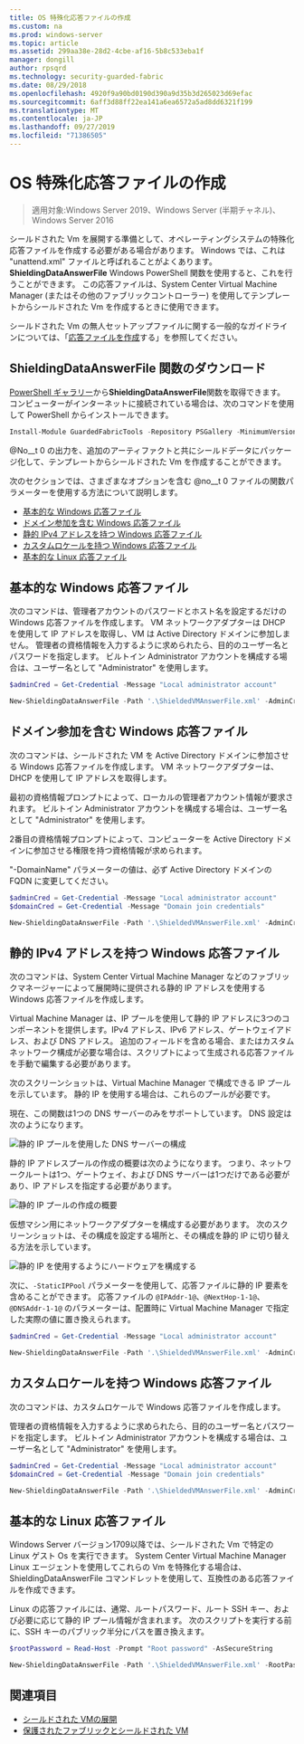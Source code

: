 ```yaml
---
title: OS 特殊化応答ファイルの作成
ms.custom: na
ms.prod: windows-server
ms.topic: article
ms.assetid: 299aa38e-28d2-4cbe-af16-5b8c533eba1f
manager: dongill
author: rpsqrd
ms.technology: security-guarded-fabric
ms.date: 08/29/2018
ms.openlocfilehash: 4920f9a90bd0190d390a9d35b3d265023d69efac
ms.sourcegitcommit: 6aff3d88ff22ea141a6ea6572a5ad8dd6321f199
ms.translationtype: MT
ms.contentlocale: ja-JP
ms.lasthandoff: 09/27/2019
ms.locfileid: "71386505"
---
```

# <a name="create-os-specialization-answer-file"></a>OS 特殊化応答ファイルの作成

>適用対象:Windows Server 2019、Windows Server (半期チャネル)、Windows Server 2016

シールドされた Vm を展開する準備として、オペレーティングシステムの特殊化応答ファイルを作成する必要がある場合があります。 Windows では、これは "unattend.xml" ファイルと呼ばれることがよくあります。 **ShieldingDataAnswerFile** Windows PowerShell 関数を使用すると、これを行うことができます。 この応答ファイルは、System Center Virtual Machine Manager (またはその他のファブリックコントローラー) を使用してテンプレートからシールドされた Vm を作成するときに使用できます。

シールドされた Vm の無人セットアップファイルに関する一般的なガイドラインについては、「[応答ファイルを作成](guarded-fabric-tenant-creates-shielding-data.md#create-an-answer-file)する」を参照してください。
 
## <a name="downloading-the-new-shieldingdataanswerfile-function"></a>ShieldingDataAnswerFile 関数のダウンロード

[PowerShell ギャラリー](https://aka.ms/gftools)から**ShieldingDataAnswerFile**関数を取得できます。 コンピューターがインターネットに接続されている場合は、次のコマンドを使用して PowerShell からインストールできます。

```powershell
Install-Module GuardedFabricTools -Repository PSGallery -MinimumVersion 1.0.0
```

@No__t 0 の出力を、追加のアーティファクトと共にシールドデータにパッケージ化して、テンプレートからシールドされた Vm を作成することができます。

次のセクションでは、さまざまなオプションを含む @no__t 0 ファイルの関数パラメーターを使用する方法について説明します。

- [基本的な Windows 応答ファイル](#basic-windows-answer-file)
- [ドメイン参加を含む Windows 応答ファイル](#windows-answer-file-with-domain-join)
- [静的 IPv4 アドレスを持つ Windows 応答ファイル](#windows-answer-file-with-static-ipv4-addresses)
- [カスタムロケールを持つ Windows 応答ファイル](#windows-answer-file-with-a-custom-locale)
- [基本的な Linux 応答ファイル](#basic-linux-answer-file)

## <a name="basic-windows-answer-file"></a>基本的な Windows 応答ファイル

次のコマンドは、管理者アカウントのパスワードとホスト名を設定するだけの Windows 応答ファイルを作成します。
VM ネットワークアダプターは DHCP を使用して IP アドレスを取得し、VM は Active Directory ドメインに参加しません。
管理者の資格情報を入力するように求められたら、目的のユーザー名とパスワードを指定します。
ビルトイン Administrator アカウントを構成する場合は、ユーザー名として "Administrator" を使用します。

```powershell
$adminCred = Get-Credential -Message "Local administrator account"

New-ShieldingDataAnswerFile -Path '.\ShieldedVMAnswerFile.xml' -AdminCredentials $adminCred
```

## <a name="windows-answer-file-with-domain-join"></a>ドメイン参加を含む Windows 応答ファイル

次のコマンドは、シールドされた VM を Active Directory ドメインに参加させる Windows 応答ファイルを作成します。
VM ネットワークアダプターは、DHCP を使用して IP アドレスを取得します。

最初の資格情報プロンプトによって、ローカルの管理者アカウント情報が要求されます。
ビルトイン Administrator アカウントを構成する場合は、ユーザー名として "Administrator" を使用します。

2番目の資格情報プロンプトによって、コンピューターを Active Directory ドメインに参加させる権限を持つ資格情報が求められます。

"-DomainName" パラメーターの値は、必ず Active Directory ドメインの FQDN に変更してください。

```powershell
$adminCred = Get-Credential -Message "Local administrator account"
$domainCred = Get-Credential -Message "Domain join credentials"

New-ShieldingDataAnswerFile -Path '.\ShieldedVMAnswerFile.xml' -AdminCredentials $adminCred -DomainName 'my.contoso.com' -DomainJoinCredentials $domainCred
```
## <a name="windows-answer-file-with-static-ipv4-addresses"></a>静的 IPv4 アドレスを持つ Windows 応答ファイル

次のコマンドは、System Center Virtual Machine Manager などのファブリックマネージャーによって展開時に提供される静的 IP アドレスを使用する Windows 応答ファイルを作成します。

Virtual Machine Manager は、IP プールを使用して静的 IP アドレスに3つのコンポーネントを提供します。IPv4 アドレス、IPv6 アドレス、ゲートウェイアドレス、および DNS アドレス。 追加のフィールドを含める場合、またはカスタムネットワーク構成が必要な場合は、スクリプトによって生成される応答ファイルを手動で編集する必要があります。

次のスクリーンショットは、Virtual Machine Manager で構成できる IP プールを示しています。 静的 IP を使用する場合は、これらのプールが必要です。

現在、この関数は1つの DNS サーバーのみをサポートしています。 DNS 設定は次のようになります。

![静的 IP プールを使用した DNS サーバーの構成](../media/Guarded-Fabric-Shielded-VM/guarded-host-unattend-static-ip-address-pool-dns-settings.png)

静的 IP アドレスプールの作成の概要は次のようになります。 つまり、ネットワークルートは1つ、ゲートウェイ、および DNS サーバーは1つだけである必要があり、IP アドレスを指定する必要があります。

![静的 IP プールの作成の概要](../media/Guarded-Fabric-Shielded-VM/guarded-host-unattend-static-ip-address-pool-summary.png)

仮想マシン用にネットワークアダプターを構成する必要があります。 次のスクリーンショットは、その構成を設定する場所と、その構成を静的 IP に切り替える方法を示しています。

![静的 IP を使用するようにハードウェアを構成する](../media/Guarded-Fabric-Shielded-VM/guarded-host-unattend-static-ip-address-pool-network-adapter-settings.png)

次に、`-StaticIPPool` パラメーターを使用して、応答ファイルに静的 IP 要素を含めることができます。 応答ファイルの `@IPAddr-1@`、`@NextHop-1-1@`、`@DNSAddr-1-1@` のパラメーターは、配置時に Virtual Machine Manager で指定した実際の値に置き換えられます。

```powershell
$adminCred = Get-Credential -Message "Local administrator account"

New-ShieldingDataAnswerFile -Path '.\ShieldedVMAnswerFile.xml' -AdminCredentials $adminCred -StaticIPPool IPv4Address
```

## <a name="windows-answer-file-with-a-custom-locale"></a>カスタムロケールを持つ Windows 応答ファイル

次のコマンドは、カスタムロケールで Windows 応答ファイルを作成します。

管理者の資格情報を入力するように求められたら、目的のユーザー名とパスワードを指定します。
ビルトイン Administrator アカウントを構成する場合は、ユーザー名として "Administrator" を使用します。

```powershell
$adminCred = Get-Credential -Message "Local administrator account"
$domainCred = Get-Credential -Message "Domain join credentials"

New-ShieldingDataAnswerFile -Path '.\ShieldedVMAnswerFile.xml' -AdminCredentials $adminCred -Locale es-ES
```

## <a name="basic-linux-answer-file"></a>基本的な Linux 応答ファイル

Windows Server バージョン1709以降では、シールドされた Vm で特定の Linux ゲスト Os を実行できます。
System Center Virtual Machine Manager Linux エージェントを使用してこれらの Vm を特殊化する場合は、ShieldingDataAnswerFile コマンドレットを使用して、互換性のある応答ファイルを作成できます。

Linux の応答ファイルには、通常、ルートパスワード、ルート SSH キー、および必要に応じて静的 IP プール情報が含まれます。
次のスクリプトを実行する前に、SSH キーのパブリック半分にパスを置き換えます。

```powershell
$rootPassword = Read-Host -Prompt "Root password" -AsSecureString

New-ShieldingDataAnswerFile -Path '.\ShieldedVMAnswerFile.xml' -RootPassword $rootPassword -RootSshKey '~\.ssh\id_rsa.pub'
```

## <a name="see-also"></a>関連項目

- [シールドされた VMの展開](guarded-fabric-configuration-scenarios-for-shielded-vms-overview.md)
- [保護されたファブリックとシールドされた VM](guarded-fabric-and-shielded-vms-top-node.md)
